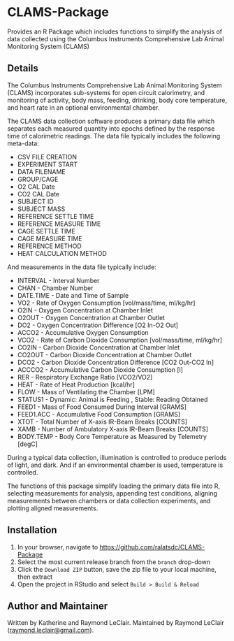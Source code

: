 CLAMS-Package
=============

Provides an R Package which includes functions to simplify the
analysis of data collected using the Columbus Instruments
Comprehensive Lab Animal Monitoring System (CLAMS)

Details
-------

The Columbus Instruments Comprehensive Lab Animal Monitoring System
(CLAMS) incorporates sub-systems for open circuit calorimetry, and
monitoring of activity, body mass, feeding, drinking, body core
temperature, and heart rate in an optional environmental chamber.

The CLAMS data collection software produces a primary data file which
separates each measured quantity into epochs defined by the response
time of calorimetric readings. The data file typically includes the
following meta-data:
* CSV FILE CREATION
* EXPERIMENT START
* DATA FILENAME
* GROUP/CAGE
* O2 CAL Date
* CO2 CAL Date
* SUBJECT ID
* SUBJECT MASS
* REFERENCE SETTLE TIME
* REFERENCE MEASURE TIME
* CAGE SETTLE TIME
* CAGE MEASURE TIME
* REFERENCE METHOD
* HEAT CALCULATION METHOD

And measurements in the data file typically include:
* INTERVAL - Interval Number
* CHAN - Chamber Number
* DATE.TIME - Date and Time of Sample
* VO2 - Rate of Oxygen Consumption [vol/mass/time, ml/kg/hr]
* O2IN - Oxygen Concentration at Chamber Inlet
* O2OUT - Oxygen Concentration at Chamber Outlet
* DO2 - Oxygen Concentration Difference [O2 In-O2 Out]
* ACCO2 - Accumulative Oxygen Consumption
* VCO2 - Rate of Carbon Dioxide Consumption [vol/mass/time, ml/kg/hr]
* CO2IN - Carbon Dioxide Concentration at Chamber Inlet
* CO2OUT - Carbon Dioxide Concentration at Chamber Outlet
* DCO2 - Carbon Dioxide Concentration Difference [CO2 Out-CO2 In]
* ACCCO2 - Accumulative Carbon Dioxide Consumption [l]
* RER - Respiratory Exchange Ratio [VCO2/VO2]
* HEAT - Rate of Heat Production [kcal/hr]
* FLOW - Mass of Ventilating the Chamber [LPM]
* STATUS1 - Dynamic: Animal is Feeding , Stable: Reading Obtained
* FEED1 - Mass of Food Consumed During Interval [GRAMS]
* FEED1.ACC - Accumulative Food Consumption [GRAMS]
* XTOT - Total Number of X-axis IR-Beam Breaks [COUNTS]
* XAMB - Number of Ambulatory X-axis IR-Beam Breaks [COUNTS]
* BODY.TEMP - Body Core Temperature as Measured by Telemetry [degC]

During a typical data collection, illumination is controlled to
produce periods of light, and dark. And if an environmental chamber is
used, temperature is controlled.
  
The functions of this package simplify loading the primary data file
into R, selecting measurements for analysis, appending test
conditions, aligning measurements between chambers or data collection
experiments, and plotting aligned measurements.

Installation
------------

1. In your browser, navigate to https://github.com/ralatsdc/CLAMS-Package
2. Select the most current release branch from the `branch` drop-down
3. Click the `Download ZIP` button, save the zip file to your local
   machine, then extract
4. Open the project in RStudio and select `Build > Build & Reload`

Author and Maintainer
---------------------

Written by Katherine and Raymond LeClair. Maintained by Raymond LeClair
(raymond.leclair@gmail.com).
